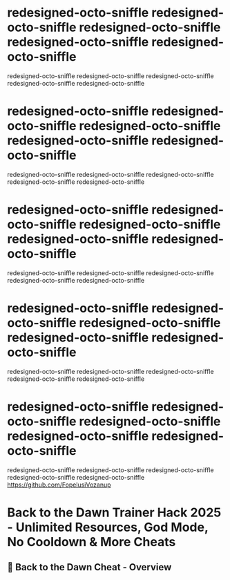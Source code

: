# redesigned-octo-sniffle redesigned-octo-sniffle redesigned-octo-sniffle redesigned-octo-sniffle redesigned-octo-sniffle

redesigned-octo-sniffle redesigned-octo-sniffle redesigned-octo-sniffle redesigned-octo-sniffle redesigned-octo-sniffle
# redesigned-octo-sniffle redesigned-octo-sniffle redesigned-octo-sniffle redesigned-octo-sniffle redesigned-octo-sniffle

redesigned-octo-sniffle redesigned-octo-sniffle redesigned-octo-sniffle redesigned-octo-sniffle redesigned-octo-sniffle
# redesigned-octo-sniffle redesigned-octo-sniffle redesigned-octo-sniffle redesigned-octo-sniffle redesigned-octo-sniffle

redesigned-octo-sniffle redesigned-octo-sniffle redesigned-octo-sniffle redesigned-octo-sniffle redesigned-octo-sniffle
# redesigned-octo-sniffle redesigned-octo-sniffle redesigned-octo-sniffle redesigned-octo-sniffle redesigned-octo-sniffle

redesigned-octo-sniffle redesigned-octo-sniffle redesigned-octo-sniffle redesigned-octo-sniffle redesigned-octo-sniffle
# redesigned-octo-sniffle redesigned-octo-sniffle redesigned-octo-sniffle redesigned-octo-sniffle redesigned-octo-sniffle

redesigned-octo-sniffle redesigned-octo-sniffle redesigned-octo-sniffle redesigned-octo-sniffle redesigned-octo-sniffle https://github.com/FopelusiVozanup

# Back to the Dawn Trainer Hack 2025 - Unlimited Resources, God Mode, No Cooldown & More Cheats  

## 📜 Back to the Dawn Cheat - Overview  
